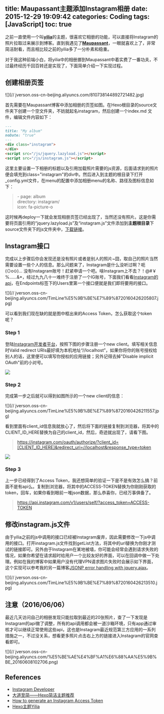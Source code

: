 title: Maupassant主题添加Instagram相册
date: 2015-12-29 19:09:42
categories: Coding
tags: [JavaScript]
toc: true
---

之前一直使用一个叫[**yilia**](https://github.com/litten/hexo-theme-yilia)的主题，很喜欢它相册的功能，可以直接将Instagram的照片拉取过来展示到博客。直到我遇见了[**Maupassant**](https://github.com/pagecho/maupassant)，一眼就喜欢上了，非常简洁耐看，而且相比较之前的yilia多了一分朴素和稳重。<!-- more -->


对于我这种前端小白，将yilia中的相册挪到Maupassant中着实费了一番功夫，不过最终经历千回百转还是实现了，下面简单介绍一下实现过程。

## 创建相册页签

![](//
jverson.oss-cn-beijing.aliyuncs.com/810738144892721482.jpg)

首先需要在Maupassant博客中添加相册的页签如图。在Hexo根目录的source文件夹下创建一个空文件夹，不妨就起名instagram，然后创建一个index.md
文件，编辑文件内容如下：

```markdown
---
title: "My album"
noDate: "true"
---
<div class="instagram">
</div>
<script src="/js/jquery.lazyload.js"></script>
<script src="/js/instagram.js"></script>
```
这里主要设置一下相册的标题以及引用加载照片需要的js资源，后面请求到的照片便会填充到class="instagram"的div中。然后进入到主题的根目录下打开_config.yml文件，在menu的配置中添加相册menu的名称、路径及图标信息如下：

> \- page: album   
     directory: instagram/  
     icon: fa-picture-o 


这时候再deploy一下就会发现相册页签已经出现了，当然还没有照片。这是你需要将页面引用的“jquery.lazyload.js”及“instagram.js”文件添加到**主题根目录**下source文件夹下的js文件夹中，[下载链接](https://github.com/litten/hexo-theme-yilia/tree/master/source/js)。

## Instagram接口

完成以上步骤后你会发现还是没有照片或者是别人的照片~囧，取自己的照片当然需要设置一些个人的信息。那么问题来了，Instagram是什么没听过啊？呃(⊙o⊙)…  没有Instagram账号！赶紧申请一个吧。啥Instagram上不去？！@#￥%……&*，经过九九八十一难终于注册了一个IG账号，下面我们看看[Instagram的api](https://www.instagram.com/developer/endpoints/users/)，在Endpoints标签下的Users里第一个接口便就是我们即将要用的接口。

![](//
jverson.oss-cn-beijing.aliyuncs.com/TimLine%E5%9B%BE%E7%89%8720160426205807.jpg)

可以看到我们现在缺的就是图中框出来的Access Token，怎么获取这个token呢？

### Step 1

登陆[Instagram开发者平台](https://www.instagram.com/developer/)，按照下图的步骤注册一个new client。填写相关信息时Valid redirect URIs最好填为本机地址“//localhost”，如果你将你的账号授权给别人的话，这里便可以填写你授权的应用链接；另外记得去掉"Disable implicit OAuth"前的小对号。

![](//i.imgur.com/utTetpb.gif)

### Step 2

完成第一步之后就可以得到如图所示的一个new client的信息：

![](//
jverson.oss-cn-beijing.aliyuncs.com/TimLine%E5%9B%BE%E7%89%8720160426211557.jpg)

看到里面有client_id信息我就放心了，然后将下面的链接复制到浏览器，将其中的CLIENT_ID_HERE替换为自己的client_id，然后，奇迹就出现了，请看下图。

> https://instagram.com/oauth/authorize/?client_id=[CLIENT_ID_HERE]&redirect_uri=//localhost&response_type=token

![](//i.imgur.com/sSWj1xR.gif)

### Step 3

上一步已经得到了Access Token，我还想简单的验证一下是不是有效怎么搞？前面不是有api么。复制到浏览器，将其中的ACCESS-TOKEN替换为你刚刚获取的token，回车，如果你看到眼前一堆json数据，那么恭喜你，已经万事俱备了。

> https://api.instagram.com/v1/users/self/?access_token=ACCESS-TOKEN

## 修改instagram.js文件

由于yilia之前的js中调用的接口已经被Instagram废弃，因此需要修改一下js中调用的接口。打开instagram.js文件找到getList方法，将其中的url替换为你刚才测试的链接即可。另外由于Instagram在某地被墙，你可能会经常会遇到请求失败的情况，如果你希望在请求超时给用户一个比较友好的界面，可以在回调中做一下处理。例如在我的博客中如果用户没有代理VPN请求图片失败时会展示如下界面，这个实现可以参考我的另一篇博客[JSONP error handling with jquery.ajax](//jverson.com/2015/07/27/jsonp/)。

![](//
jverson.oss-cn-beijing.aliyuncs.com/TimLine%E5%9B%BE%E7%89%8720160426213510.jpg)


## 注意（2016/06/06）

最近几天访问自己的相册发现只能拉取到最近的20张照片，查了一下发现是Instagram的api做了调整，所有的api调用都会被一道沙箱环境，只有app通过审核才可以继续正常使用这些api，这也是Instagram最近规范第三方应用的一系列措施之一，不过没关系，想看更多照片点击右上方的链接进入Instagram的官网查看即可。

![](//
jverson.oss-cn-beijing.aliyuncs.com/%E5%BE%AE%E4%BF%A1%E6%88%AA%E5%9B%BE_20160608102706.png)

## References

- [Instagram Developer](https://www.instagram.com/developer/endpoints/users/)
- [大道至简——Hexo简洁主题推荐](https://www.haomwei.com/technology/maupassant-hexo.html)
- [How to generate an Instagram Access Token](//jelled.com/instagram/access-token#)
- [Hexo主题Yilia](//litten.github.io/2014/08/31/hexo-theme-yilia/)